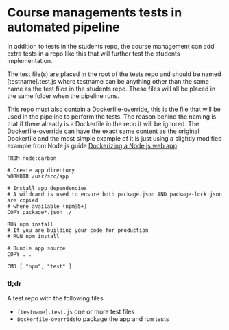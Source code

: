 # Course managements tests in automated pipeline

In addition to tests in the students repo, the course management can add extra tests in a repo like this that will further test the students implementation.  

The test file(s) are placed in the root of the tests repo and should be named [testname].test.js where testname can be anything other than the same name as the test files in the students repo. These files will all be placed in the same folder when the pipeline runs.  

This repo must also contain a Dockerfile-override, this is the file that will be used in the pipeline to perform the tests. The reason behind the naming is that if there already is a Dockerfile in the repo it will be ignored. The Dockerfile-override can have the exact same content as the original Dockerfile and the most simple example of it is just using a slightly modified example from Node.js guide [Dockerizing a Node.js web app](https://nodejs.org/en/docs/guides/nodejs-docker-webapp/)

~~~
FROM node:carbon

# Create app directory
WORKDIR /usr/src/app

# Install app dependencies
# A wildcard is used to ensure both package.json AND package-lock.json are copied
# where available (npm@5+)
COPY package*.json ./

RUN npm install
# If you are building your code for production
# RUN npm install

# Bundle app source
COPY . .

CMD [ "npm", "test" ]
~~~

### tl;dr
A test repo with the following files

* ```[testname].test.js``` one or more test files
* ```Dockerfile-override```to package the app and run tests 
